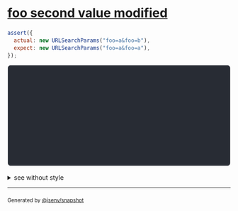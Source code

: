 # [foo second value modified](../../url_search_params.test.js#L35)

```js
assert({
  actual: new URLSearchParams("foo=a&foo=b"),
  expect: new URLSearchParams("foo=a&foo=a"),
});
```

![img](throw.svg)

<details>
  <summary>see without style</summary>

```console
AssertionError: actual and expect are different

actual: URLSearchParams(
  "foo" => [
    "a",
    "b",
  ],
)
expect: URLSearchParams(
  "foo" => [
    "a",
    "a",
  ],
)
```

</details>

---
<sub>
  Generated by <a href="https://github.com/jsenv/core/tree/main/packages/independent/snapshot">@jsenv/snapshot</a>
</sub>